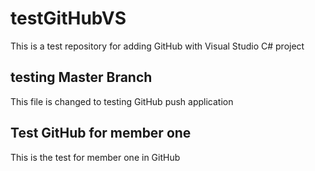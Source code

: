 # testGitHubVS
This is a test repository for adding GitHub with Visual Studio C# project


## testing Master Branch
This file is changed to testing GitHub push application

## Test GitHub for member one
This is the test for member one in GitHub
